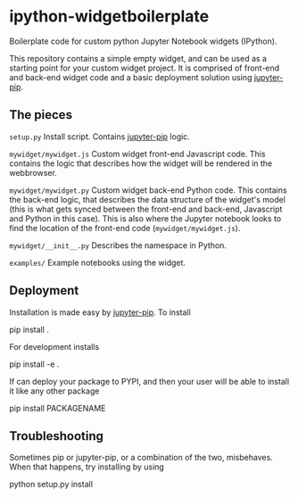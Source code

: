 # ipython-widgetboilerplate
Boilerplate code for custom python Jupyter Notebook widgets (IPython).

This repository contains a simple empty widget, and can be used as a starting point for your custom widget project.  It is comprised of front-end and back-end widget code and a basic deployment solution using [jupyter-pip](https://github.com/jdfreder/jupyter-pip).

## The pieces

`setup.py` Install script.  Contains [jupyter-pip](https://github.com/jdfreder/jupyter-pip) logic.

`mywidget/mywidget.js` Custom widget front-end Javascript code.  This contains the logic that describes how the widget will be rendered in the webbrowser.

`mywidget/mywidget.py` Custom widget back-end Python code.  This contains the back-end logic, that describes the data structure of the widget's model (this is what gets synced between the front-end and back-end, Javascript and Python in this case).  This is also where the Jupyter notebook looks to find the location of the front-end code (`mywidget/mywidget.js`).

`mywidget/__init__.py` Describes the namespace in Python.

`examples/` Example notebooks using the widget.

## Deployment
Installation is made easy by [jupyter-pip](https://github.com/jdfreder/jupyter-pip).  To install

  pip install .
  
For development installs

  pip install -e .
  
If can deploy your package to PYPI, and then your user will be able to install it like any other package

  pip install PACKAGENAME
  
## Troubleshooting

Sometimes pip or jupyter-pip, or a combination of the two, misbehaves.  When that happens, try installing by using

  python setup.py install

